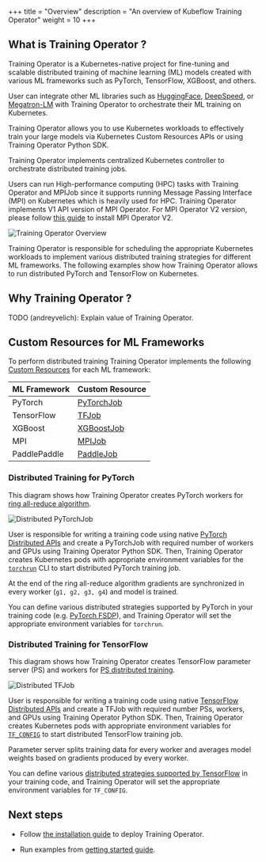 +++
title = "Overview"
description = "An overview of Kubeflow Training Operator"
weight = 10
+++

## What is Training Operator ?

Training Operator is a Kubernetes-native project for fine-tuning and scalable
distributed training of machine learning (ML) models created with various ML frameworks such as
PyTorch, TensorFlow, XGBoost, and others.

User can integrate other ML libraries such as [HuggingFace](https://huggingface.co),
[DeepSpeed](https://github.com/microsoft/DeepSpeed), or [Megatron-LM](https://github.com/NVIDIA/Megatron-LM)
with Training Operator to orchestrate their ML training on Kubernetes.

Training Operator allows you to use Kubernetes workloads to effectively train your large models
via Kubernetes Custom Resources APIs or using Training Operator Python SDK.

Training Operator implements centralized Kubernetes controller to orchestrate distributed training jobs.

Users can run High-performance computing (HPC) tasks with Training Operator and MPIJob since it
supports running Message Passing Interface (MPI) on Kubernetes which is heavily used for HPC.
Training Operator implements V1 API version of MPI Operator. For MPI Operator V2 version,
please follow [this guide](/docs/components/training/mpi/) to install MPI Operator V2.

<img src="/docs/components/training/images/training-operator-overview.drawio.png"
  alt="Training Operator Overview"
  class="mt-3 mb-3">

Training Operator is responsible for scheduling the appropriate Kubernetes workloads to implement
various distributed training strategies for different ML frameworks. The following examples show
how Training Operator allows to run distributed PyTorch and TensorFlow on Kubernetes.

## Why Training Operator ?

TODO (andreyvelich): Explain value of Training Operator.

## Custom Resources for ML Frameworks

To perform distributed training Training Operator implements the following
[Custom Resources](https://kubernetes.io/docs/concepts/extend-kubernetes/api-extension/custom-resources/)
for each ML framework:

| ML Framework | Custom Resource                                            |
| ------------ | ---------------------------------------------------------- |
| PyTorch      | [PyTorchJob](/docs/components/training/pytorch/)           |
| TensorFlow   | [TFJob](/docs/components/training/user-guides/tensorflow/) |
| XGBoost      | [XGBoostJob](/docs/components/training/xgboost/)           |
| MPI          | [MPIJob](/docs/components/training/mpi/)                   |
| PaddlePaddle | [PaddleJob](/docs/components/training/paddlepaddle/)       |

### Distributed Training for PyTorch

This diagram shows how Training Operator creates PyTorch workers for
[ring all-reduce algorithm](https://tech.preferred.jp/en/blog/technologies-behind-distributed-deep-learning-allreduce/).

<img src="/docs/components/training/images/distributed-pytorchjob.drawio.svg"
  alt="Distributed PyTorchJob"
  class="mt-3 mb-3">

User is responsible for writing a training code using native
[PyTorch Distributed APIs](https://pytorch.org/tutorials/beginner/dist_overview.html)
and create a PyTorchJob with required number of workers and GPUs using Training Operator Python SDK.
Then, Training Operator creates Kubernetes pods with appropriate environment variables for the
[`torchrun`](https://pytorch.org/docs/stable/elastic/run.html) CLI to start distributed
PyTorch training job.

At the end of the ring all-reduce algorithm gradients are synchronized
in every worker (`g1, g2, g3, g4`) and model is trained.

You can define various distributed strategies supported by PyTorch in your training code
(e.g. [PyTorch FSDP](https://pytorch.org/docs/stable/fsdp.html)), and Training Operator will set
the appropriate environment variables for `torchrun`.

### Distributed Training for TensorFlow

This diagram shows how Training Operator creates TensorFlow parameter server (PS) and workers for
[PS distributed training](https://www.tensorflow.org/tutorials/distribute/parameter_server_training).

<img src="/docs/components/training/images/distributed-tfjob.drawio.svg"
  alt="Distributed TFJob"
  class="mt-3 mb-3">

User is responsible for writing a training code using native
[TensorFlow Distributed APIs](https://www.tensorflow.org/guide/distributed_training) and create a
TFJob with required number PSs, workers, and GPUs using Training Operator Python SDK.
Then, Training Operator creates Kubernetes pods with appropriate environment variables for
[`TF_CONFIG`](https://www.tensorflow.org/guide/distributed_training#setting_up_the_tf_config_environment_variable)
to start distributed TensorFlow training job.

Parameter server splits training data for every worker and averages model weights based on gradients
produced by every worker.

You can define various [distributed strategies supported by TensorFlow](https://www.tensorflow.org/guide/distributed_training#types_of_strategies)
in your training code, and Training Operator will set the appropriate environment
variables for `TF_CONFIG`.

## Next steps

- Follow [the installation guide](/docs/components/training/installation/) to deploy Training Operator.

- Run examples from [getting started guide](/docs/components/training/getting-started/).
